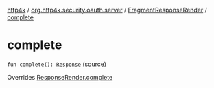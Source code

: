 [http4k](../../index.md) / [org.http4k.security.oauth.server](../index.md) / [FragmentResponseRender](index.md) / [complete](./complete.md)

# complete

`fun complete(): `[`Response`](../../org.http4k.core/-response/index.md) [(source)](https://github.com/http4k/http4k/blob/master/http4k-security-oauth/src/main/kotlin/org/http4k/security/oauth/server/ResponseRender.kt#L53)

Overrides [ResponseRender.complete](../-response-render/complete.md)

